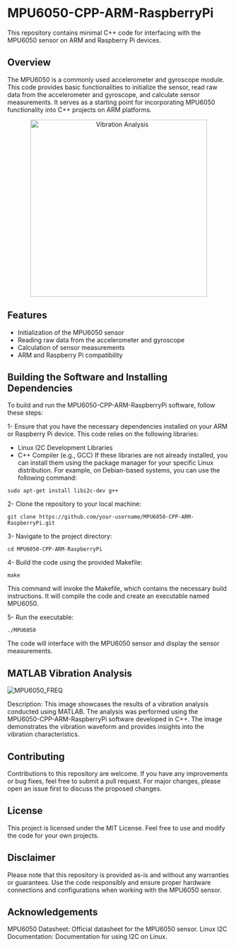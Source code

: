 # MPU6050-CPP-ARM-RaspberryPi

This repository contains minimal C++ code for interfacing with the MPU6050 sensor on ARM and Raspberry Pi devices.

## Overview

The MPU6050 is a commonly used accelerometer and gyroscope module. This code provides basic functionalities to initialize the sensor, read raw data from the accelerometer and gyroscope, and calculate sensor measurements. It serves as a starting point for incorporating MPU6050 functionality into C++ projects on ARM platforms.

<p align="center">
  <img src="https://github.com/soheil1156/MPU6050-CPP-ARM-RaspberryPi/assets/24310606/912ceb90-c31e-47b8-ae4d-12425354d05a" alt="Vibration Analysis" width="400">
</p>

## Features

- Initialization of the MPU6050 sensor
- Reading raw data from the accelerometer and gyroscope
- Calculation of sensor measurements
- ARM and Raspberry Pi compatibility

## Building the Software and Installing Dependencies
To build and run the MPU6050-CPP-ARM-RaspberryPi software, follow these steps:

1- Ensure that you have the necessary dependencies installed on your ARM or Raspberry Pi device. This code relies on the following libraries:

* Linux I2C Development Libraries
* C++ Compiler (e.g., GCC)
If these libraries are not already installed, you can install them using the package manager for your specific Linux distribution. For example, on Debian-based systems, you can use the following command:

```sudo apt-get install libi2c-dev g++```

2- Clone the repository to your local machine:

```git clone https://github.com/your-username/MPU6050-CPP-ARM-RaspberryPi.git```

3- Navigate to the project directory:

```cd MPU6050-CPP-ARM-RaspberryPi```

4- Build the code using the provided Makefile:

```make```

This command will invoke the Makefile, which contains the necessary build instructions. It will compile the code and create an executable named MPU6050.

5- Run the executable:

```./MPU6050```

The code will interface with the MPU6050 sensor and display the sensor measurements.

## MATLAB Vibration Analysis

![MPU6050_FREQ](https://github.com/soheil1156/MPU6050-CPP-ARM-RaspberryPi/assets/24310606/cbcf55cc-7cac-4c32-bfa9-b4ef32ef300c)

Description: This image showcases the results of a vibration analysis conducted using MATLAB. The analysis was performed using the MPU6050-CPP-ARM-RaspberryPi software developed in C++. The image demonstrates the vibration waveform and provides insights into the vibration characteristics.


## Contributing
Contributions to this repository are welcome. If you have any improvements or bug fixes, feel free to submit a pull request. For major changes, please open an issue first to discuss the proposed changes.

## License
This project is licensed under the MIT License. Feel free to use and modify the code for your own projects.

## Disclaimer
Please note that this repository is provided as-is and without any warranties or guarantees. Use the code responsibly and ensure proper hardware connections and configurations when working with the MPU6050 sensor.

## Acknowledgements
MPU6050 Datasheet: Official datasheet for the MPU6050 sensor.
Linux I2C Documentation: Documentation for using I2C on Linux.
